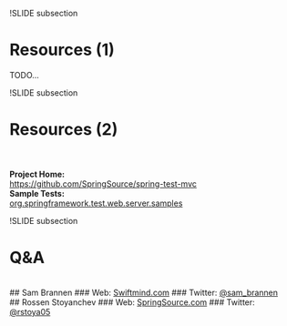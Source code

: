 !SLIDE subsection
# Resources (1)

TODO...

!SLIDE subsection
# Resources (2)
<br><br>
__Project Home:__<br>
<a href="https://github.com/SpringSource/spring-test-mvc">https://github.com/SpringSource/spring-test-mvc</a>
<br>
__Sample Tests:__<br>
<a href="https://github.com/SpringSource/spring-test-mvc/tree/master/src/test/java/org/springframework/test/web/server/samples">org.springframework.test.web.server.samples</a>

!SLIDE subsection
# Q&A
<br />
## Sam Brannen
### Web: <a href="http://www.swiftmind.com">Swiftmind.com</a>
### Twitter: <a href="http://twitter.com/sam_brannen">@sam_brannen</a>
<br />
## Rossen Stoyanchev
### Web: <a href="http://www.springsource.com">SpringSource.com</a>
### Twitter: <a href="http://twitter.com/rstoya05">@rstoya05</a>
